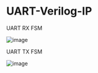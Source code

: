 # UART-Verilog-IP

UART RX FSM 

![image](https://github.com/user-attachments/assets/5f889c30-49ee-454c-98ff-2351596eb5c7)

UART TX FSM 

![image](https://github.com/user-attachments/assets/67a5a413-a7be-462d-a61c-635d074b40d4)
